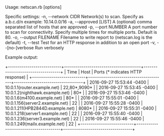 Usage: netscan.rb [options]

Specific settings:
    -n, --network CIDR               Network(s) to scan. Specify as a.b.c.d/n
                                     example: 10.14.0.0/16
    -a, --approved [LIST]            A (optional) comma separated list of hosts that are approved
    -p, --port NUMBER                A port number to scan for connectivity. Specify multiple times for multiple ports. Default is 80.
    -o, --output FILENAME            Filename to write report to (netscan.log is the default)
    -t, --test                       Test for an HTTP response in addition to an open port
    -v, --[no-]verbose               Run verbosely


Example output:

+---------------------------+---------------------------------------+-----------------------------------+
| Time                      | Host                                  | Ports (* indicates HTTP response) |
+---------------------------+---------------------------------------+-----------------------------------+
| 2016-09-27 15:53:44 -0400 | 10.0.1.1(router.example.net)          | 22,80*,9090*                      |
| 2016-09-27 15:53:45 -0400 | 10.0.1.2(nighthawk.example.net)       | 80*                               |
| 2016-09-27 15:53:46 -0400 | 10.0.1.6(m4100.example.net)           | 80*                               |
| 2016-09-27 15:55:01 -0400 | 10.0.1.156(server2.example.net)       | 22                                |
| 2016-09-27 15:55:28 -0400 | 10.0.1.211(HPB2844D.example.net)      | 8080*                             |
| 2016-09-27 15:55:31 -0400 | 10.0.1.218(server1.example.net)       | 22                                |
| 2016-09-27 15:55:40 -0400 | 10.0.1.236(server3.example.net)       | 22                                |
| 2016-09-27 15:55:46 -0400 | 10.0.1.249(mailx.example.net)         | 22                                |
+---------------------------+---------------------------------------+-----------------------------------+

